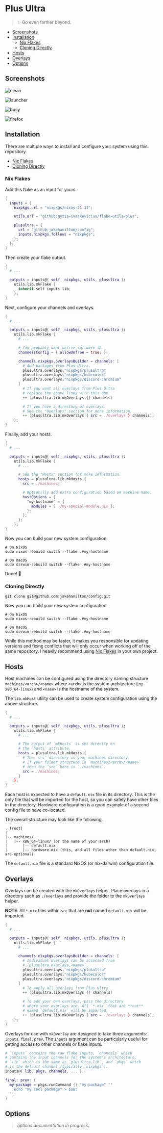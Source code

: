 # Plus Ultra

> ✨ Go even farther beyond.

- [Screenshots](#screenshots)
- [Installation](#installation)
  - [Nix Flakes](#nix-flakes)
  - [Cloning Directly](#cloning-directly)
- [Hosts](#hosts)
- [Overlays](#overlays)
- [Options](#options)

## Screenshots

![clean](./assets/clean.png)

![launcher](./assets/launcher.png)

![busy](./assets/busy.png)

![firefox](./assets/firefox.png)

## Installation

There are multiple ways to install and configure your
system using this repository.

- [Nix Flakes](#nix-flakes)
- [Cloning Directly](#cloning-directly)

### Nix Flakes

Add this flake as an input for yours.

```nix
{
  inputs = {
    nixpkgs.url = "nixpkgs/nixos-21.11";

    utils.url = "github:gytis-ivaskevicius/flake-utils-plus";

    plusultra = {
      url = "github:jakehamilton/config";
      inputs.nixpkgs.follows = "nixpkgs";
    };
  };
}
```

Then create your flake output.

```nix
{
  # ...

  outputs = inputs@{ self, nixpkgs, utils, plusultra }:
    utils.lib.mkFlake {
      inherit self inputs lib;
    };
}
```

Next, configure your channels and overlays.

```nix
{
  # ...

  outputs = inputs@{ self, nixpkgs, utils, plusultra }:
    utils.lib.mkFlake {
      # ...

      # You probably want unfree software 😦.
      channelsConfig = { allowUnfree = true; };

      channels.nixpkgs.overlaysBuilder = channels: [
        # Add packages from Plus Ultra.
        plusultra.overlays."nixpkgs/plusultra"
        plusultra.overlays."nixpkgs/kubecolor"
        plusultra.overlays."nixpkgs/discord-chromium"
      ]
        # If you want all overlays from Plus Ultra
        # replace the above lines with this one.
        ++ (plusultra.lib.mkOverlays {} channels)

        # If you have a directory of overlays.
        # See the "Overlays" section for more information.
        ++ (plusultra.lib.mkOverlays { src = ./overlays } channels);
    };
}
```

Finally, add your hosts.

```nix
{
  # ...

  outputs = inputs@{ self, nixpkgs, utils, plusultra }:
    utils.lib.mkFlake {
      # ...

      # See the "Hosts" section for more information.
      hosts = plusultra.lib.mkHosts {
        src = ./machines;

        # Optionally add extra configuration based on machine name.
        hostOptions = {
          "my-hostname" = {
            modules = [ ./my-special-module.nix ];
          };
        };
      };
    };
}
```

Now you can build your new system configuration.

```shell
# On NixOS
sudo nixos-rebuild switch --flake .#my-hostname

# On macOS
sudo darwin-rebuild switch --flake .#my-hostname
```

Done! 🥳

### Cloning Directly

```shell
git clone git@github.com:jakehamilton/config.git
```

Now you can build your new system configuration.

```shell
# On NixOS
sudo nixos-rebuild switch --flake .#my-hostname

# On macOS
sudo darwin-rebuild switch --flake .#my-hostname
```

While this method may be faster, it makes you
responsible for updating versions and fixing conflicts
that will only occur when working off of the
same repository. I heavily recommend using
[Nix Flakes](#nix-flakes) in your own project.

## Hosts

Host machines can be configured using the directory
naming structure `machines/<arch>/<name>` where
`<arch>` is the system architecture (eg. `x86_64-linux`)
and `<name>` is the hostname of the system.

The `lib.mkHost` utility can be used to create system
configuration using the above structure.

```nix
{
  # ...

  outputs = inputs@{ self, nixpkgs, utils, plusultra }:
    utils.lib.mkFlake {
      # ...

      # The output of `mkHosts` is set directly on
      # the `hosts` attribute.
      hosts = plusultra.lib.mkHosts {
        # The `src` directory is your machines directory.
        # If your folder structure is `machines/<arch>/<name>`
        # then the `src` here is `./machines`.
        src = ./machines;
      }
    };
}
```

Each host is expected to have a `default.nix` file
in its directory. This is the only file that will be
imported for the host, so you can safely have other
files in the directory. Hardware configuration is a
good example of a second config file to have co-located.

The overall structure may look like the following.

```
. (root)
|
|-- machines/
|   |-- x86_64-linux/ (or the name of your arch)
|       |-- default.nix
|       |-- hardware.nix (this, and all files other than default.nix, are optional)
```

The `default.nix` file is a standard NixOS
(or nix-darwin) configuration file.

## Overlays

Overlays can be created with the `mkOverlays` helper.
Place overlays in a directory such as `./overlays` and
provide the folder to the `mkOverlays` helper.

**NOTE**: All `*.nix` files within `src` that are **not** named
`default.nix` will be imported.

```nix
{
  # ...

  outputs = inputs@{ self, nixpkgs, utils, plusultra }:
    utils.lib.mkFlake {
      # ...

      channels.nixpkgs.overlaysBuilder = channels: [
        # Individual overlays can be accessed from
        # `plusultra.overlays.<name>`.
        plusultra.overlays."nixpkgs/plusultra"
        plusultra.overlays."nixpkgs/kubecolor"
        plusultra.overlays."nixpkgs/discord-chromium"
      ]
        # To apply all overlays from Plus Ultra.
        ++ (plusultra.lib.mkOverlays {} channels)

        # To add your own overlays, pass the directory
        # where your overlays are. All `*.nix` that are **not**
        # named `default.nix` will be imported.
        ++ (plusultra.lib.mkOverlays { src = ./overlays } channels);
    };
}
```

Overlays for use with `mkOverlay` are designed to take
three arguments: `inputs`, `final`, `prev`. The `inputs`
argument can be particularly useful for getting access to
other channels or flake inputs.

```nix
# `inputs` contains the raw flake inputs, `channels` which
# contains the input channels for the system's architecture,
# `lib` which is the same as `plusultra.lib`, and `pkgs` which
# is the default channel (typically `nixpkgs`).
inputs@{ lib, pkgs, channels, ... }:

final: prev: {
  my-package = pkgs.runCommand {} "my-package" ''
    echo "my cool package" > $out
  '';
}
```

## Options

> _options documentation in progress._

